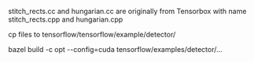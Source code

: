 stitch_rects.cc and hungarian.cc are originally from Tensorbox with name stitch_rects.cpp and hungarian.cpp

cp files to tensorflow/tensorflow/example/detector/

bazel build -c opt --config=cuda tensorflow/examples/detector/...
